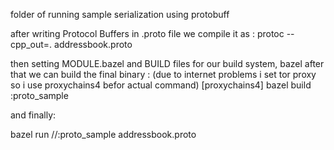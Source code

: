 folder of running sample serialization using protobuff

after writing Protocol Buffers in .proto file
we compile it as :
protoc --cpp_out=. addressbook.proto

then setting MODULE.bazel and BUILD files for our build system, bazel
after that we can build the final binary : (due to internet problems i set tor proxy so i use proxychains4 befor actual command)
[proxychains4] bazel build :proto_sample

and finally:

bazel run //:proto_sample addressbook.proto
